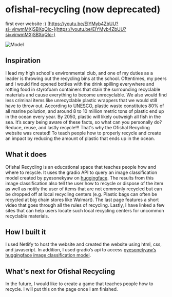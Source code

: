 # ofishal-recycling (now deprecated)
first ever website :) [https://youtu.be/EIYMyb4ZbUU?si=virwmMXjSBXqQlo-](https://youtu.be/EIYMyb4ZbUU?si=virwmMXjSBXqQlo-)

![Model](https://github.com/fourbeans/ofishal-recycling/blob/4ead3428d344c93c1b2a4252c0606d5fd6614497/images/background.png)
## Inspiration
I lead my high school's environmental club, and one of my duties as a leader is throwing out the recycling bins at the school. Oftentimes, my peers and I would find opened bottles with the drink spilling everywhere and rotting food in styrofoam containers that stain the surrounding recyclable materials and cause everything to become unrecyclable. We also would find less criminal items like unrecyclable plastic wrappers that we would still have to throw out. According to [UNESCO](https://oceanliteracy.unesco.org/plastic-pollution-ocean/), plastic waste constitutes 80% of all marine pollution, and around 8 to 10 million metric tons of plastic end up in the ocean every year. By 2050, plastic will likely outweigh all fish in the sea. It’s scary being aware of these facts, so what can you personally do? Reduce, reuse, and lastly recycle!!! That's why the Ofishal Recycling website was created! To teach people how to properly recycle and create an impact by reducing the amount of plastic that ends up in the ocean.

## What it does 
Ofishal Recycling is an educational space that teaches people how and where to recycle. It uses the gradio API to query an image classification model created by pyesonekyaw on [huggingface](https://huggingface.co/spaces/pyesonekyaw/RecycleTree). The results from this image classification also tell the user how to recycle or dispose of the item as well as notify the user of items that are not commonly recycled but can be dropped off at local recycling centers (e.g. Plastic bags can often be recycled at big chain stores like Walmart). The last page features a short video that goes through all the rules of recycling. Lastly, I have linked a few sites that can help users locate such local recycling centers for uncommon recyclable materials.

## How I built it
I used Netlify to host the website and created the website using html, css, and javascript. In addition, I used gradio’s api to access [pyesonekyaw’s huggingface image classification model](https://huggingface.co/spaces/pyesonekyaw/RecycleTree).

## What's next for Ofishal Recycling
In the future, I would like to create a game that teaches people how to recycle. I will put this on the page once I am finished.
